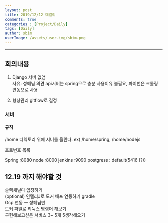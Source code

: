```yaml
---
layout: post
title: 2019/12/12 데일리
comments: true
categories : [Project/Daily]
tags: [Daily]
author: sbim
userImage: /assets/user-img/sbim.png
---
```


---

## 회의내용
 1. Django 서버 없앰 <br>
 사유: 성혜님 의견 api서버는 spring으로 충분 사용이유 불필요, 파이썬은 크롤링 연동으로 사용
 
 2. 형상관리 gitflow로 결정

### 서버
#### 규칙  
/home 디렉토리 위에 서버를 올린다. ex) /home/spring, /home/nodejs

포트번호 목록

Spring :8080
node :8000
jenkins :9090
postgress : default(5416 (?))

## 12.19 까지 해야할 것
슬랙채널다 입장하기 <br>
(optional) 인텔리J로 도커 배포 연동하기 gradle <br>
Gcp 연동 ㅡ 성혜님만 <br>
도커 파일로 리눅스 명령어 해보기 <br>
구현해보고싶은 서비스 3~ 5개 5생각해오기 <br>


